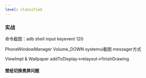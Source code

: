 ```yaml
---
level: classified
---
```


### 实战

命令截图：adb shell input keyevent 120

PhoneWindowManager Volume_DOWN systemui截图 messager方式

ViewImpl & Wallpaper
addToDisplay->relayout->finishDrawing

#### 壁纸切换黑屏问题